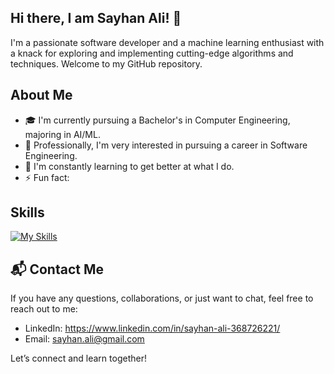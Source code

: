 ## Hi there, I am Sayhan Ali! 👋

I'm a passionate software developer and a machine learning enthusiast with a knack for exploring and implementing cutting-edge algorithms and techniques. Welcome to my GitHub repository.

##  About Me  
- 🎓 I'm currently pursuing a Bachelor's in Computer Engineering, majoring in AI/ML.  
- 💼 Professionally, I'm very interested in pursuing a career in Software Engineering.  
- 🌱 I'm constantly learning to get better at what I do.  
- ⚡ Fun fact: 

## Skills
[![My Skills](https://skillicons.dev/icons?i=py,cpp,html,css,js,ts,tailwind,nextjs,react,fastapi,flask,tensorflow,git,mysql,firebase,supabase,mongodb,azure)](https://skillicons.dev)

## 📬 Contact Me  

If you have any questions, collaborations, or just want to chat, feel free to reach out to me:  

- LinkedIn: https://www.linkedin.com/in/sayhan-ali-368726221/
- Email: sayhan.ali@gmail.com 

Let’s connect and learn together!  

